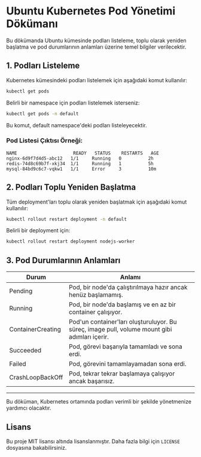 # Ubuntu Kubernetes Pod Yönetimi Dökümanı

Bu dökümanda Ubuntu kümesinde podları listeleme, toplu olarak yeniden başlatma ve pod durumlarının anlamları üzerine temel bilgiler verilecektir. 

## 1. Podları Listeleme
Kubernetes kümesindeki podları listelemek için aşağıdaki komut kullanılır:
```bash
kubectl get pods
```
Belirli bir namespace için podları listelemek isterseniz:
```bash
kubectl get pods -n default
```
Bu komut, default namespace'deki podları listeleyecektir. 

### Pod Listesi Çıktısı Örneği:
```
NAME                     READY   STATUS    RESTARTS   AGE
nginx-6d9f7d4d5-abc12   1/1     Running   0          2h
redis-74d8c69b7f-xkj34  1/1     Running   1          5h
mysql-84bd9c6c7-vqkw1   1/1     Error     3          10m
```

## 2. Podları Toplu Yeniden Başlatma
Tüm deployment'ları toplu olarak yeniden başlatmak için aşağıdaki komut kullanılır:

```bash
kubectl rollout restart deployment -n default
```
Belirli bir deployment için:
```bash
kubectl rollout restart deployment nodejs-worker
```

## 3. Pod Durumlarının Anlamları

| Durum      | Anlamı                                      |
|------------|----------------------------------------------|
| Pending    | Pod, bir node'da çalıştırılmaya hazır ancak henüz başlamamış. |
| Running    | Pod, bir node'da başlamış ve en az bir container çalışıyor. |
| ContainerCreating | Pod'un container'ları oluşturuluyor. Bu süreç, image pull, volume mount gibi adımları içerir. |
| Succeeded  | Pod, görevi başarıyla tamamladı ve sona erdi.       |
| Failed     | Pod, görevini tamamlayamadan sona erdi.        |
| CrashLoopBackOff | Pod, tekrar tekrar başlamaya çalışıyor ancak başarısız. |

---

Bu döküman, Kubernetes ortamında podları verimli bir şekilde yönetmenize yardımcı olacaktır. 

## Lisans
Bu proje MIT lisansı altında lisanslanmıştır. Daha fazla bilgi için `LICENSE` dosyasına bakabilirsiniz.

